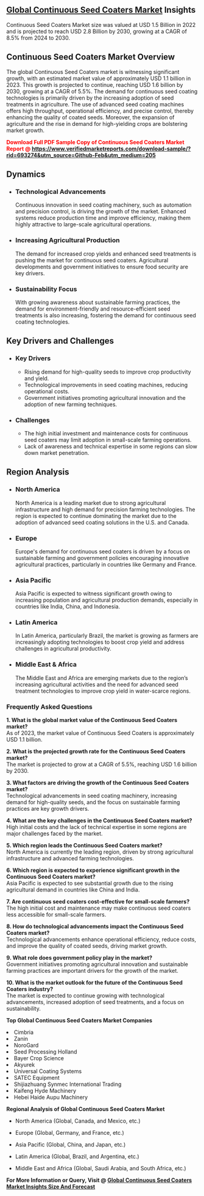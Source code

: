 <h2><a href="https://www.verifiedmarketreports.com/download-sample/?rid=693274&amp;utm_source=Github&amp;utm_medium=205" target="_blank">Global Continuous Seed Coaters Market</a> Insights</h2><p>Continuous Seed Coaters Market size was valued at USD 1.5 Billion in 2022 and is projected to reach USD 2.8 Billion by 2030, growing at a CAGR of 8.5% from 2024 to 2030.</p><p> <h2>Continuous Seed Coaters Market Overview</h2> <p>The global Continuous Seed Coaters market is witnessing significant growth, with an estimated market value of approximately USD 1.1 billion in 2023. This growth is projected to continue, reaching USD 1.6 billion by 2030, growing at a CAGR of 5.5%. The demand for continuous seed coating technologies is primarily driven by the increasing adoption of seed treatments in agriculture. The use of advanced seed coating machines offers high throughput, operational efficiency, and precise control, thereby enhancing the quality of coated seeds. Moreover, the expansion of agriculture and the rise in demand for high-yielding crops are bolstering market growth.</p> <p><strong><p><span class=""><span style="color: #ff0000;"><strong>Download Full PDF Sample Copy of Continuous Seed Coaters Market Report</strong> @ </span><a href="https://www.verifiedmarketreports.com/download-sample/?rid=693274&amp;utm_source=Github-Feb&amp;utm_medium=205" target="_blank">https://www.verifiedmarketreports.com/download-sample/?rid=693274&amp;utm_source=Github-Feb&amp;utm_medium=205</a></span></p></strong></p> <h2>Dynamics</h2> <ul> <li><h3>Technological Advancements</h3>Continuous innovation in seed coating machinery, such as automation and precision control, is driving the growth of the market. Enhanced systems reduce production time and improve efficiency, making them highly attractive to large-scale agricultural operations.</li> <li><h3>Increasing Agricultural Production</h3>The demand for increased crop yields and enhanced seed treatments is pushing the market for continuous seed coaters. Agricultural developments and government initiatives to ensure food security are key drivers.</li> <li><h3>Sustainability Focus</h3>With growing awareness about sustainable farming practices, the demand for environment-friendly and resource-efficient seed treatments is also increasing, fostering the demand for continuous seed coating technologies.</li> </ul> <h2>Key Drivers and Challenges</h2> <ul> <li><h3>Key Drivers</h3> <ul> <li>Rising demand for high-quality seeds to improve crop productivity and yield.</li> <li>Technological improvements in seed coating machines, reducing operational costs.</li> <li>Government initiatives promoting agricultural innovation and the adoption of new farming techniques.</li> </ul> </li> <li><h3>Challenges</h3> <ul> <li>The high initial investment and maintenance costs for continuous seed coaters may limit adoption in small-scale farming operations.</li> <li>Lack of awareness and technical expertise in some regions can slow down market penetration.</li> </ul> </li> </ul> <h2>Region Analysis</h2> <ul> <li><h3>North America</h3>North America is a leading market due to strong agricultural infrastructure and high demand for precision farming technologies. The region is expected to continue dominating the market due to the adoption of advanced seed coating solutions in the U.S. and Canada.</li> <li><h3>Europe</h3>Europe's demand for continuous seed coaters is driven by a focus on sustainable farming and government policies encouraging innovative agricultural practices, particularly in countries like Germany and France.</li> <li><h3>Asia Pacific</h3>Asia Pacific is expected to witness significant growth owing to increasing population and agricultural production demands, especially in countries like India, China, and Indonesia.</li> <li><h3>Latin America</h3>In Latin America, particularly Brazil, the market is growing as farmers are increasingly adopting technologies to boost crop yield and address challenges in agricultural productivity.</li> <li><h3>Middle East & Africa</h3>The Middle East and Africa are emerging markets due to the region’s increasing agricultural activities and the need for advanced seed treatment technologies to improve crop yield in water-scarce regions.</li> </ul> <h3>Frequently Asked Questions</h3> <p><strong>1. What is the global market value of the Continuous Seed Coaters market?</strong><br>As of 2023, the market value of Continuous Seed Coaters is approximately USD 1.1 billion.</p> <p><strong>2. What is the projected growth rate for the Continuous Seed Coaters market?</strong><br>The market is projected to grow at a CAGR of 5.5%, reaching USD 1.6 billion by 2030.</p> <p><strong>3. What factors are driving the growth of the Continuous Seed Coaters market?</strong><br>Technological advancements in seed coating machinery, increasing demand for high-quality seeds, and the focus on sustainable farming practices are key growth drivers.</p> <p><strong>4. What are the key challenges in the Continuous Seed Coaters market?</strong><br>High initial costs and the lack of technical expertise in some regions are major challenges faced by the market.</p> <p><strong>5. Which region leads the Continuous Seed Coaters market?</strong><br>North America is currently the leading region, driven by strong agricultural infrastructure and advanced farming technologies.</p> <p><strong>6. Which region is expected to experience significant growth in the Continuous Seed Coaters market?</strong><br>Asia Pacific is expected to see substantial growth due to the rising agricultural demand in countries like China and India.</p> <p><strong>7. Are continuous seed coaters cost-effective for small-scale farmers?</strong><br>The high initial cost and maintenance may make continuous seed coaters less accessible for small-scale farmers.</p> <p><strong>8. How do technological advancements impact the Continuous Seed Coaters market?</strong><br>Technological advancements enhance operational efficiency, reduce costs, and improve the quality of coated seeds, driving market growth.</p> <p><strong>9. What role does government policy play in the market?</strong><br>Government initiatives promoting agricultural innovation and sustainable farming practices are important drivers for the growth of the market.</p> <p><strong>10. What is the market outlook for the future of the Continuous Seed Coaters industry?</strong><br>The market is expected to continue growing with technological advancements, increased adoption of seed treatments, and a focus on sustainability.</p> </p><p><strong>Top Global Continuous Seed Coaters Market Companies</strong></p><div data-test-id=""><p><li>Cimbria</li><li> Zanin</li><li> NoroGard</li><li> Seed Processing Holland</li><li> Bayer Crop Science</li><li> Akyurek</li><li> Universal Coating Systems</li><li> SATEC Equipment</li><li> Shijiazhuang Synmec International Trading</li><li> Kaifeng Hyde Machinery</li><li> Hebei Haide Aupu Machinery</li></p><div><strong>Regional Analysis of&nbsp;Global Continuous Seed Coaters Market</strong></div><ul><li dir="ltr"><p dir="ltr">North America&nbsp;(Global, Canada, and Mexico, etc.)</p></li><li dir="ltr"><p dir="ltr">Europe (Global, Germany, and France, etc.)</p></li><li dir="ltr"><p dir="ltr">Asia Pacific&nbsp;(Global, China, and Japan, etc.)</p></li><li dir="ltr"><p dir="ltr">Latin America&nbsp;(Global, Brazil, and Argentina, etc.)</p></li><li dir="ltr">Middle East and Africa&nbsp;(Global, Saudi Arabia, and South Africa, etc.)</li></ul><p><strong>For More Information or Query, Visit @&nbsp;</strong><strong><a href="https://www.verifiedmarketreports.com/product/continuous-seed-coaters-market/?utm_source=Github&amp;utm_medium=205" target="_blank">Global Continuous Seed Coaters Market Insights Size And Forecast</a></strong></p></div>
